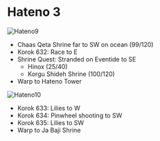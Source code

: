 # Hateno 3

![Hateno9](images/Hateno9.PNG)

* Chaas Qeta Shrine far to SW on ocean (99/120)
* Korok 632: Race to E
* Shrine Quest: Stranded on Eventide to SE
  * Hinox (25/40)
  * Korgu Shideh Shrine (100/120)
* Warp to Hateno Tower

![Hateno10](images/Hateno10.PNG)

* Korok 633: Lilies to W
* Korok 634: Pinwheel shooting to SW
* Korok 635: Lilies to SW
* Warp to Ja Baji Shrine
